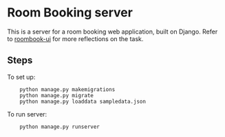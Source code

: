 # Room Booking server

This is a server for a room booking web application, built on Django.
Refer to [roombook-ui](https://github.com/wenhongg/roombook-ui) for more reflections on the task. 

## Steps
To set up:
```
    python manage.py makemigrations
    python manage.py migrate
    python manage.py loaddata sampledata.json
```
To run server:
```
    python manage.py runserver
```

